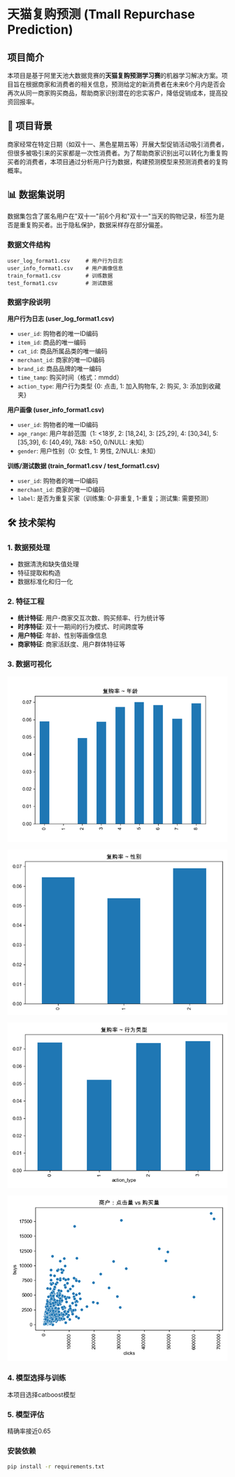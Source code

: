 # 天猫复购预测 (Tmall Repurchase Prediction)

## 项目简介

本项目是基于阿里天池大数据竞赛的**天猫复购预测学习赛**的机器学习解决方案。项目旨在根据商家和消费者的相关信息，预测给定的新消费者在未来6个月内是否会再次从同一商家购买商品，帮助商家识别潜在的忠实客户，降低促销成本，提高投资回报率。

## 🎯 项目背景

商家经常在特定日期（如双十一、黑色星期五等）开展大型促销活动吸引消费者，但很多被吸引来的买家都是一次性消费者。为了帮助商家识别出可以转化为重复购买者的消费者，本项目通过分析用户行为数据，构建预测模型来预测消费者的复购概率。

## 📊 数据集说明

数据集包含了匿名用户在"双十一"前6个月和"双十一"当天的购物记录，标签为是否是重复购买者。出于隐私保护，数据采样存在部分偏差。

### 数据文件结构
```
user_log_format1.csv     # 用户行为日志
user_info_format1.csv    # 用户画像信息  
train_format1.csv        # 训练数据
test_format1.csv         # 测试数据
```

### 数据字段说明

**用户行为日志 (user_log_format1.csv)**
- `user_id`: 购物者的唯一ID编码
- `item_id`: 商品的唯一编码
- `cat_id`: 商品所属品类的唯一编码
- `merchant_id`: 商家的唯一ID编码
- `brand_id`: 商品品牌的唯一编码
- `time_tamp`: 购买时间（格式：mmdd）
- `action_type`: 用户行为类型 {0: 点击, 1: 加入购物车, 2: 购买, 3: 添加到收藏夹}

**用户画像 (user_info_format1.csv)**
- `user_id`: 购物者的唯一ID编码
- `age_range`: 用户年龄范围（1: <18岁, 2: [18,24], 3: [25,29], 4: [30,34], 5: [35,39], 6: [40,49], 7&8: ≥50, 0/NULL: 未知）
- `gender`: 用户性别（0: 女性, 1: 男性, 2/NULL: 未知）

**训练/测试数据 (train_format1.csv / test_format1.csv)**
- `user_id`: 购物者的唯一ID编码
- `merchant_id`: 商家的唯一ID编码
- `label`: 是否为重复买家（训练集: 0-非重复, 1-重复；测试集: 需要预测）

## 🛠️ 技术架构

### 1. 数据预处理
- 数据清洗和缺失值处理
- 特征提取和构造
- 数据标准化和归一化

### 2. 特征工程
- **统计特征**: 用户-商家交互次数、购买频率、行为统计等
- **时序特征**: 双十一期间的行为模式、时间跨度等
- **用户特征**: 年龄、性别等画像信息
- **商家特征**: 商家活跃度、用户群体特征等

### 3. 数据可视化

![年龄 vs 复购率](pictures/profile_age.png)

![性别 vs 复购率](pictures/profile_gender.png)

![用户行为 vs 重复购买率](pictures/behavior_action.png)

![商户表现 vs 用户行为](pictures/merchant_clicks_buys.png)


### 4. 模型选择与训练
本项目选择catboost模型

### 5. 模型评估
精确率接近0.65



### 安装依赖
```bash
pip install -r requirements.txt
```
